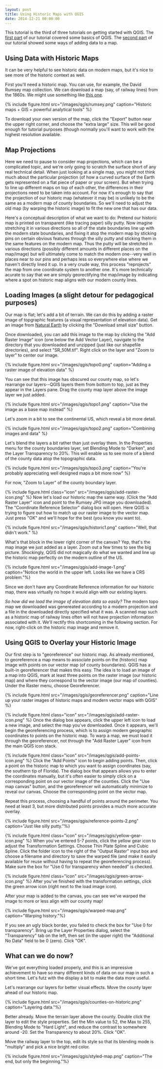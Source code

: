 ```yaml
--- 
layout: post 
title: Using Historic Maps with QGIS
date: 2014-12-21 00:00:00
---
```


This tutorial is the third of three tutorials on getting started with QGIS. The [first part](/tutorials/making-a-map-with-qgis) of our tutorial covered some basics of QGIS. The [second part](/tutorials/linking-and-styling-data-with-qgis) of our tutorial showed some ways of adding data to a map.


## Using Data with Historic Maps

It can be very helpful to see historic data on modern maps, but it's nice to see more of the historic context as well. 

First you'll need a historic map. You can use, for example, the David Rumsey map collection. We can download a map (say, of railway lines) from the 1860s. We might use something like [this one](http://www.davidrumsey.com/luna/servlet/detail/RUMSEY~8~1~263514~5524264:Transcontinental-routes-of-Pacific-?sort=Pub_List_No_InitialSort&qvq=w4s:/where/United+States;sort:Pub_List_No_InitialSort;lc:RUMSEY~8~1&mi=11&trs=3774#). 

{% include figure.html src="/images/qgis/rumsey.png" caption="Historic maps + GIS = powerful analytical tools" %}

To download your own version of the map, click the "Export" button near the upper right corner, and choose the "extra large" size. This will be good enough for tutorial purposes (though normally you'll want to work with the highest resolution available.


## Map Projections

Here we need to pause to consider map projections, which can be a complicated topic, and we're only going to scratch the surface short of any real technical detail. When just looking at a single map, you might not think much about the particular projection (of how a curved surface of the Earth gets represented on a flat piece of paper or your screen). But when trying to line up different maps on top of each other, the differences in their projections need to be taken into account. For now it's enough to say that the projection of our historic map (whatever it may be) is unlikely to be the same as a modern map of county boundaries. So we'll need to adjust the old map (by warping the historic image) to fit the new one that has our data. 

Here's a conceptual description of what we want to do: Pretend our historic map is printed on transparent (like tracing paper) silly putty. Now imagine stretching it in various directions so all of the state boundaries line up with the modern state boundaries, and fixing it atop the modern map by sticking pins on certain obvious features through the silly putty and sticking them in the same features on the modern map. Thus the putty will be stretched in various directions (possibly different amounts in different places on the map/image) but will ultimately come to match the modern one--very well in places near to our pins and perhaps less so everywhere else where we haven't directly lined it up. In a very crude way, this process "reprojects" the map from one coordinate system to another one. It's more technically acurate to say that we are simply georectifying the map/image by indicating where a spot on historic map aligns with our modern county lines.


## Loading Images (a slight detour for pedagogical purposes)

Our map is flat; let's add a bit of terrain. We can do this by adding a raster image of topgraphic features (a visual representation of elevation data). Get an image from [Natural Earth](http://www.naturalearthdata.com/downloads/50m-raster-data/50m-shaded-relief/) by clicking the "Download small size" button.

Once downloaded, you can add this image to the map by clicking the "Add Raster Image" icon (one below the Add Vector Layer), navigate to the directory that you downloaded and unzipped (just like our shapefile directories), and select "SR_50M.tif". Right click on the layer and "Zoom to layer" to center our image.

{% include figure.html src="/images/qgis/topo0.png" caption="Adding a raster image of elevation data" %}

You can see that this image has obscured our county map, so let's rearrange our layers--QGIS layers them from bottom to top, just as they appear in the Layers pane. Drag the county map layer above the image layer we just added. 

{% include figure.html src="/images/qgis/topo1.png" caption="Use the image as a base map instead" %}

Let's zoom in a bit to see the continental US, which reveal a bit more detail.

{% include figure.html src="/images/qgis/topo2.png" caption="Combining images and data" %}

Let's blend the layers a bit rather than just overlay them. In the Properties menu for the county boundaries layer, set Blending Mode to "Darken", and the Layer Transparency to 20%. This will enable us to see more of a blend of the county data atop the topographic data.

{% include figure.html src="/images/qgis/topo3.png" caption="You're probably appreciating well designed maps a bit more now" %}

For now, "Zoom to Layer" of the county boundary layer.

{% include figure.html class="icon" src="/images/qgis/add-raster-icon.png" %}
Now let's load our historic map the same way. (Click the "Add Raster Layer" icon and point to the Rumsey JPG image you downloaded). The "Coordinate Reference Selector" dialog box will open. Here QGIS is trying to figure out how to match up our raster image to the vector map. Just press "OK" and we'll hope for the best (you know you want to).

{% include figure.html src="/images/qgis/historic1.png" caption="Well, that didn't work." %}

What's that block in the lower right corner of the canvas? Yep, that's the map image we just added as a layer. Zoom out a few times to see the big picture. Shockingly, QGIS did not magically do what we wanted and line up the historic map perfectly on the modern outline of the US. 

{% include figure.html src="/images/qgis/add-image-1.png" caption="Notice the world in the upper left. Looks like we have a CRS problem."%}

Since we don't have any Coordinate Reference information for our historic map, there was virtually no hope it would align with our existing layers. 

_So how did we load the image of elevation data so easily?_ The modern topo map we downloaded was genereated according to a modern projection and a file in the downloaded directly specified what it was. A scanned map such as a historic map of railway lines often will not have projection information associated with it. We'll rectify this shortcoming in the following section. For now, right-click on the historic map image and remove it.


## Using QGIS to Overlay your Historic Image

Our first step is to "georeference" our historic map. As already mentioned, to georeference a map means to associate points on the (historic) map image with points on our vector map (of county boundaries). QGIS has a built-in georeferencer that makes this easy. The idea is to load an image of a map into QGIS, mark at least three points on the raster image (our historic map) and where they correspond to the vector image (our map of counties). 
Under the Raster menu, choose Georeferencer.

{% include figure.html src="/images/qgis/georeferencer.png" caption="Line up your raster images of historic maps and modern vector maps with QGIS" %}

{% include figure.html class="icon" src="/images/qgis/add-raster-icon.png" %}
Once the dialog box appears, click the upper left icon to load a new image, and select the map you've downloaded. Once it appears, we'll begin the georeferencing process, which is to assign modern geographic coordinates to points on the historic map. To warp a map, we must load it through the georeferencer, not through the "Add Raster Layer" icon from the main QGIS icon stack.

{% include figure.html class="icon" src="/images/qgis/add-points-icon.png" %}
Click the "Add Points" icon to begin adding points. Then, click a point on the historic map to which you want to assign coordinates (say, the southern tip of Florida). The dialog box that appears allows you to enter the coordinates manually, but it's often easier to simply click on a corresponding point on our vector image of the counties. Click the "Use map canvas" button, and the georeferencer will automatically minimize to reveal our canvas. Choose the corresponding point on the vector map.

Repeat this process, choosing a handful of points around the perimeter. You need at least 3, but more distributed points provides a much more accurate overlay.

{% include figure.html src="/images/qgis/reference-points-2.png" caption="Just like silly putty."%}

{% include figure.html class="icon" src="/images/qgis/yellow-gear-icon.png" %}
When you've entered 5-7 points, click the yellow gear icon to adjust the Transformation Settings. Choose Thin Plate Spline and Cubic Spline. Click the folder icon to the right of the "Output Raster" input box and choose a filename and directory to save the warped file (and make it easily available for reuse without having to repeat the georeferencing process). Make sure the box for "Use 0 for transparency when needed" is checked.

{% include figure.html class="icon" src="/images/qgis/green-arrow-icon.png" %}
After you've finished with the transformation settings, click the green arrow icon (right next to the load image icon).

After your map is added to the canvas, you can see we've warped the image to more or less align with our county map! 

{% include figure.html src="/images/qgis/warped-map.png" caption="Warping history."%}

If you see an ugly black border, you failed to check the box for "Use 0 for transparency". Bring up the Layer Properties dialog, select the "Transparency" tab on the left, then set (in the upper right) the "Additional No Data" field to be 0 (zero). Click "OK". 


## What can we do now?

We've got everything loaded properly, and this is an impressive achievement to have so many different kinds of data on our map in such a short time. Let's futz with the display a bit to make the data more useful.

Let's rearrange our layers for better visual effects. Move the county layer ahead of our historic map.

{% include figure.html src="/images/qgis/counties-on-historic.png" caption="Layering data."%}

Better already. Move the terrain layer above the county. Double click the layer to edit the style properties. Set the Min value to 52, the Max to 255, Blending Mode to "Hard Light", and reduce the contrast to somewhere around -20. Set the Transparency to about 20%. Click "OK".

Move the railway layer to the top, edit its style so that its blending mode is "multiply" and pick a nice bright red color.

{% include figure.html src="/images/qgis/styled-map.png" caption="The end, but only the beginning."%}







